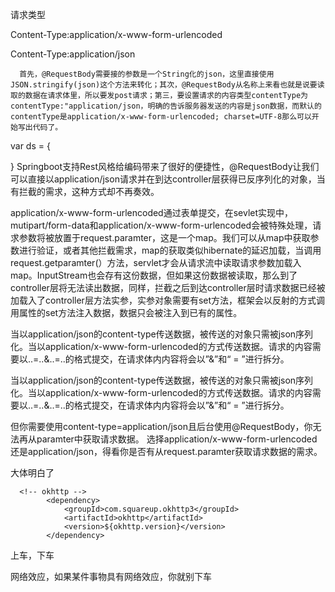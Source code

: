

请求类型

Content-Type:application/x-www-form-urlencoded

Content-Type:application/json


      首先，@RequestBody需要接的参数是一个String化的json，这里直接使用JSON.stringify(json)这个方法来转化；其次，@RequestBody从名称上来看也就是说要读取的数据在请求体里，所以要发post请求；第三，要设置请求的内容类型contentType为 contentType:"application/json，明确的告诉服务器发送的内容是json数据，而默认的contentType是application/x-www-form-urlencoded; charset=UTF-8那么可以开始写出代码了。


var ds  = {


}
Springboot支持Rest风格给编码带来了很好的便捷性，@RequestBody让我们可以直接以application/json请求并在到达controller层获得已反序列化的对象，当有拦截的需求，这种方式却不再奏效。

application/x-www-form-urlencoded通过表单提交，在sevlet实现中，mutipart/form-data和application/x-www-form-urlencoded会被特殊处理，请求参数将被放置于request.paramter，这是一个map。我们可以从map中获取参数进行验证，或者其他拦截需求，map的获取类似hibernate的延迟加载，当调用request.getparamter(）方法，servlet才会从请求流中读取请求参数加载入map。InputStream也会存有这份数据，但如果这份数据被读取，那么到了controller层将无法读出数据，同样，拦截之后到达controller层时请求数据已经被加载入了controller层方法实参，实参对象需要有set方法，框架会以反射的方式调用属性的set方法注入数据，数据只会被注入到已有的属性。

当以application/json的content-type传送数据，被传送的对象只需被json序列化。当以application/x-www-form-urlencoded的方式传送数据。请求的内容需要以..=..&..=..的格式提交，在请求体内内容将会以”&”和“ = ”进行拆分。

当以application/json的content-type传送数据，被传送的对象只需被json序列化。当以application/x-www-form-urlencoded的方式传送数据。请求的内容需要以..=..&..=..的格式提交，在请求体内内容将会以”&”和“ = ”进行拆分。

但你需要使用content-type=application/json且后台使用@RequestBody，你无法再从paramter中获取请求数据。
选择application/x-www-form-urlencoded还是application/json，得看你是否有从request.paramter获取请求数据的需求。

大体明白了

      <!-- okhttp -->
            <dependency>
                <groupId>com.squareup.okhttp3</groupId>
                <artifactId>okhttp</artifactId>
                <version>${okhttp.version}</version>
            </dependency>


上车，下车

网络效应，如果某件事物具有网络效应，你就别下车

